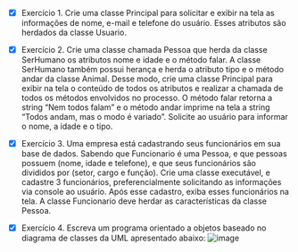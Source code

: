 - [x] Exercício 1. Crie uma classe Principal para solicitar e exibir na tela as informações de nome,
e-mail e telefone do usuário. Esses atributos são herdados da classe Usuario.

- [x] Exercício 2. Crie uma classe chamada Pessoa que herda da classe SerHumano os atributos nome e
idade e o método falar. A classe SerHumano também possui herança e herda o atributo
tipo e o método andar da classe Animal. Desse modo, crie uma classe Principal para exibir
na tela o conteúdo de todos os atributos e realizar a chamada de todos os métodos
envolvidos no processo. O método falar retorna a string “Nem todos falam” e o método
andar imprime na tela a string “Todos andam, mas o modo é variado”. Solicite ao usuário
para informar o nome, a idade e o tipo.

- [x] Exercício 3. Uma empresa está cadastrando seus funcionários em sua base de dados. Sabendo que
Funcionario é uma Pessoa, e que pessoas possuem (nome, idade e telefone), e que seus
funcionários são divididos por (setor, cargo e função). Crie uma classe executável, e cadastre 3
funcionários, preferencialmente solicitando as informações via console ao usuário. Após esse
cadastro, exiba esses funcionários na tela. A classe Funcionario deve herdar as características da
classe Pessoa.

- [x] Exercício 4. Escreva um programa orientado a objetos baseado no diagrama de classes da UML
apresentado abaixo:
![image](https://user-images.githubusercontent.com/100708547/234103433-392206e1-1a9d-48d5-bc0b-9cce449f1026.png)
